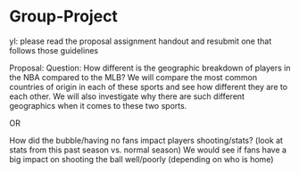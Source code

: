 # Group-Project

yl: please read the proposal assignment handout and resubmit one that follows those guidelines

Proposal: 
Question: How different is the geographic breakdown of players in the NBA compared to the MLB?
We will compare the most common countries of origin in each of these sports and see how different they are to each other. We will also investigate why there are such different geographics when it comes to these two sports. 

OR

How did the bubble/having no fans impact players shooting/stats? (look at stats from this past season vs. normal season)
We would see if fans have a big impact on shooting the ball well/poorly (depending on who is home)
